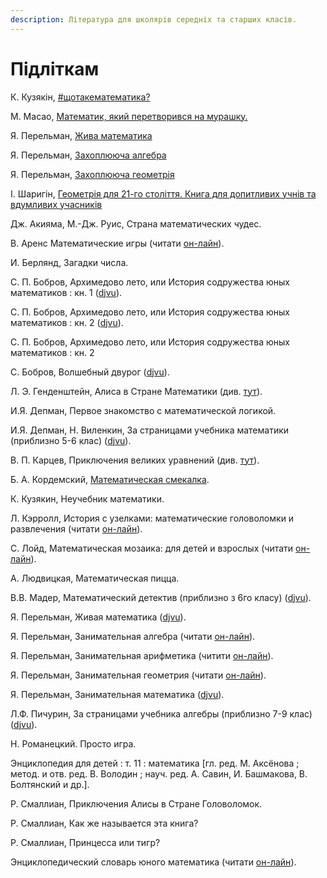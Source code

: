 ```yaml
---
description: Література для школярів середніх та старших класів.
---
```


# Підліткам

 К. Кузякін, [\#щотакематематика?](https://shop.talantbooks.com.ua/uk/catalog-ukr/hudoznya-literatura/naykrashchiy-podarunok/shotakematematuka-u/)

М. Масао, [Математик, який перетворився на мурашку.](http://www.books-xxi.com.ua/products/matematik-yakij-peretvorivsya-na-murashku)

Я. Перельман, [Жива математика](https://bohdan-books.com/catalog/book/130766/)

Я. Перельман, [Захоплююча алгебра](https://bohdan-books.com/catalog/book/101854/)

Я. Перельман, [Захоплююча геометрія](https://bohdan-books.com/catalog/book/101856/)

І. Шаригін, [Геометрія для 21-го століття. Книга для допитливих учнів та вдумливих учасників](https://bohdan-books.com/catalog/book/136787/)



Дж. Акияма, М.-Дж. Руис, Страна математических чудес.

В. Аренс Математические игры \(читати [он-лайн](https://avidreaders.ru/read-book/matematicheskie-igry.html)\).

И. Берлянд, Загадки числа. 

С. П. Бобров, Архимедово лето, или История содружества юных математиков : кн. 1 \([djvu](https://sheba.spb.ru/za/arhimedovo-leto1-1959.djvu)\).

С. П. Бобров, Архимедово лето, или История содружества юных математиков : кн. 2 \([djvu](https://sheba.spb.ru/za/arhimedovo-leto2-1962.djvu)\).

С. П. Бобров, Архимедово лето, или История содружества юных математиков : кн. 2

С. Бобров, Волшебный двурог \([djvu](https://math.ru/lib/files/djvu/dvurog.djvu)\).

Л. Э. Генденштейн, Алиса в Стране Математики \(див. [тут](https://royallib.com/book/gendenshteyn_lev/alisa_v_strane_matematiki.html)\).

И.Я. Депман, Первое знакомство с математической логикой. 

И.Я. Депман, Н. Виленкин, За страницами учебника математики \(приблизно 5-6 клас\) \([djvu](https://1lib.eu/dl/2847279/97dbaa)\).

В. П. Карцев, Приключения великих уравнений \(див. [тут](https://royallib.com/book/kartsev_vladimir/priklyucheniya_velikih_uravneniy.html)\).

Б. А. Кордемский, [Математическая смекалка](https://www.mathedu.ru/text/kordemskiy_matematicheskaya_smekalka_1956/p45/).

К. Кузякин, Неучебник математики.

Л. Кэрролл, История с узелками: математические головоломки и развлечения \(читати [он-лайн](https://librebook.me/a_tangled_tale/vol1/1)\).

С. Лойд, Математическая мозаика: для детей и взрослых \(читати [он-лайн](https://bookree.org/reader?file=485105&pg=15)\).

А. Людвицкая, Математическая пицца.

В.В. Мадер, Математический детектив \(приблизно з 6го класу\) \([djvu](https://booksee.org/dl/551163/c8db0e)\).

Я. Перельман, Живая математика \([djvu](https://sheba.spb.ru/bib/perelman-1978zhimat.djvu)\).

Я. Перельман, Занимательная алгебра \(читати [он-лайн](http://mathemlib.ru/books/item/f00/s00/z0000003/)\).

Я. Перельман, Занимательная арифметика \(читити [он-лайн](https://www.mathedu.ru/text/perelman_zanimatelnaya_arifmetika_1938/p0/)\).

Я. Перельман, Занимательная геометрия \(читати [он-лайн](https://bookree.org/reader?file=787744)\).

Я. Перельман, Занимательная математика \([djvu](https://sheba.spb.ru/bib/perelman-1927matematika.djvu)\).

Л.Ф. Пичурин, За страницами учебника алгебры \(приблизно 7-9 клас\) \([djvu](https://sheba.spb.ru/s/knigi/za-algebry-1990.djvu)\).

Н. Романецкий. Просто игра.

Энциклопедия для детей : т. 11 : математика \[гл. ред. М. Аксёнова ; метод. и отв. ред. В. Володин ; науч. ред. А. Савин, И. Башмакова, В. Болтянский и др.\].

Р. Смаллиан, Приключения Алисы в Стране Головоломок.

Р. Смаллиан, Как же называется эта книга?

Р. Смаллиан, Принцесса или тигр?

Энциклопедический словарь юного математика \(читати [он-лайн](https://scask.ru/a_book_e_math.php)\).

